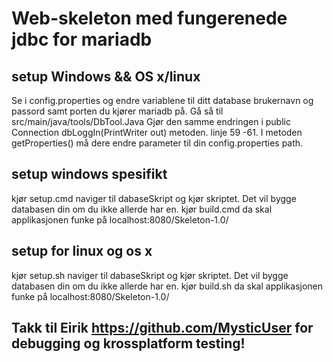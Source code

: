 # Web-skeleton med fungerenede jdbc for mariadb

## setup Windows && OS x/linux
Se i config.properties og endre variablene til ditt database brukernavn og passord samt porten du kjører mariadb på.
Gå så til src/main/java/tools/DbTool.Java
Gjør den samme endringen i public Connection dbLoggIn(PrintWriter out) metoden.
linje 59 -61.
I metoden getProperties() må dere endre parameter til din config.properties path.


## setup windows spesifikt
kjør setup.cmd
naviger til dabaseSkript og kjør skriptet. Det vil bygge databasen din om du ikke allerde har en.
kjør build.cmd
da skal applikasjonen funke på localhost:8080/Skeleton-1.0/


## setup for linux og os x
kjør setup.sh
naviger til dabaseSkript og kjør skriptet. Det vil bygge databasen din om du ikke allerde har en.
kjør build.sh
da skal applikasjonen funke på localhost:8080/Skeleton-1.0/


## Takk til Eirik https://github.com/MysticUser for debugging og krossplatform testing!
